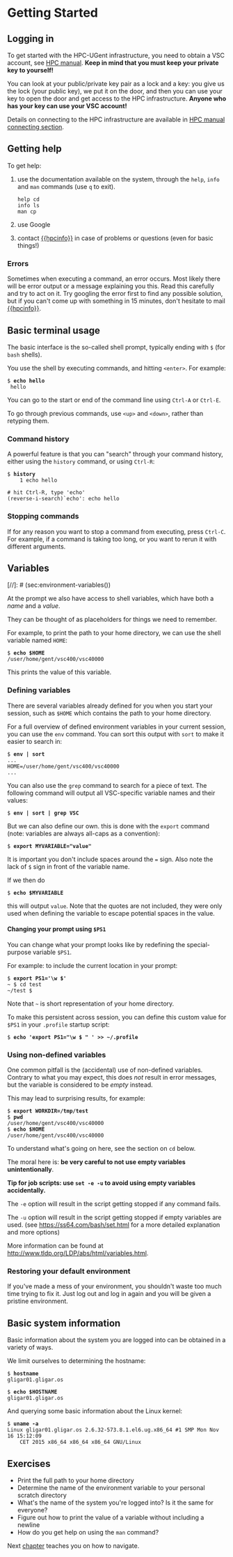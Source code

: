 # Getting Started

## Logging in

To get started with the HPC-UGent infrastructure, you need to obtain a
VSC account, see [HPC manual](../account.md). **Keep in mind that you
must keep your private key to yourself!**

You can look at your public/private key pair as a lock and a key: you
give us the lock (your public key), we put it on the door, and then you
can use your key to open the door and get access to the HPC
infrastructure. **Anyone who has your key can use your VSC account!**

Details on connecting to the HPC infrastructure are available in [HPC
manual connecting section](../connecting.md).

## Getting help

To get help:

1.  use the documentation available on the system, through the
    `help`, `info` and `man` commands (use `q` to exit).
    ``` 
    help cd 
    info ls 
    man cp 
    ```
2.  use Google

3. contact <a href="mailto:{{hpcinfo}}">{{hpcinfo}}</a> in case
of problems or questions (even for basic things!)

### Errors

Sometimes when executing a command, an error occurs. Most likely there
will be error output or a message explaining you this. Read this
carefully and try to act on it. Try googling the error first to find any
possible solution, but if you can't come up with something in 15
minutes, don't hesitate to mail 
<a href="mailto:{{hpcinfo}}">{{hpcinfo}}</a>.

## Basic terminal usage

The basic interface is the so-called shell prompt, typically ending with
`$` (for `bash` shells).

You use the shell by executing commands, and hitting
`<enter>`. For example: 
<pre><code>$<b> echo hello 
</b> hello </code></pre>

You can go to the start or end of the command line using
`Ctrl-A` or `Ctrl-E`.

To go through previous commands, use `<up>` and
`<down>`, rather than retyping them.

### Command history

A powerful feature is that you can "search" through your command
history, either using the `history` command, or using
`Ctrl-R`: 
<pre><code>$<b> history</b>
    1 echo hello

# hit Ctrl-R, type 'echo' 
(reverse-i-search)`echo': echo hello
</code></pre>

### Stopping commands

If for any reason you want to stop a command from executing, press
`Ctrl-C`. For example, if a command is taking too long, or
you want to rerun it with different arguments.

## Variables

[//]: # (sec:environment-variables())

At the prompt we also have access to shell variables, which have both a
*name* and a *value*.

They can be thought of as placeholders for things we need to remember.

For example, to print the path to your home directory, we can use the
shell variable named `HOME`:

<pre><code>$<b> echo $HOME</b> 
/user/home/gent/vsc400/vsc40000
</code></pre>

This prints the value of this variable.

### Defining variables

There are several variables already defined for you when you start your
session, such as `$HOME` which contains the path to your
home directory.

For a full overview of defined environment variables in your current
session, you can use the `env` command. You can sort this
output with `sort` to make it easier to search in:

<pre><code>$<b> env | sort</b> 
...
HOME=/user/home/gent/vsc400/vsc40000 
... </code></pre>

You can also use the `grep` command to search for a piece of
text. The following command will output all VSC-specific variable names
and their values:

<pre><code>$ <b>env | sort | grep VSC</b></code></pre>

But we can also define our own. this is done with the
`export` command (note: variables are always all-caps as a
convention):

<pre><code>$ <b>export MYVARIABLE="value"</b></code></pre>

It is important you don't include spaces around the `=`
sign. Also note the lack of `$` sign in front of the
variable name.

If we then do 
<pre><code>$ <b>echo $MYVARIABLE</b></code></pre>

this will output `value`. Note that the quotes are not
included, they were only used when defining the variable to escape
potential spaces in the value.

#### Changing your prompt using `$PS1`

You can change what your prompt looks like by redefining the
special-purpose variable `$PS1`.

For example: to include the current location in your prompt:
<pre><code>$ <b>export PS1='\w $'</b>
~ $ cd test 
~/test $ </code></pre>

Note that `~` is short representation of your home
directory.

To make this persistent across session, you can define this custom value
for `$PS1` in your `.profile` startup script:
<pre><code>$ <b>echo 'export PS1="\w $ " ' >> ~/.profile</b></code></pre>

### Using non-defined variables

One common pitfall is the (accidental) use of non-defined variables.
Contrary to what you may expect, this does *not* result in error
messages, but the variable is considered to be *empty* instead.

This may lead to surprising results, for example: 
<pre><code>$ <b>export WORKDIR=/tmp/test</b> 
$ <b>pwd</b>
/user/home/gent/vsc400/vsc40000 
$ <b>echo $HOME</b>
/user/home/gent/vsc400/vsc40000 </code></pre>

To understand what's going on here, see the section on `cd` below.

The moral here is: **be very careful to not use empty variables
unintentionally**.

**Tip for job scripts: use `set -e -u` to avoid using empty variables
accidentally.**

The `-e` option will result in the script getting stopped if
any command fails.

The `-u` option will result in the script getting stopped if
empty variables are used. (see <https://ss64.com/bash/set.html> for
a more detailed explanation and more options)

More information can be found at
<http://www.tldp.org/LDP/abs/html/variables.html>.

### Restoring your default environment

If you've made a mess of your environment, you shouldn't waste too
much time trying to fix it. Just log out and log in again and you will
be given a pristine environment.

## Basic system information

Basic information about the system you are logged into can be obtained
in a variety of ways.

We limit ourselves to determining the hostname: 
<pre><code>$ <b>hostname</b> 
gligar01.gligar.os

$ <b>echo $HOSTNAME</b> 
gligar01.gligar.os 
</code></pre>

And querying some basic information about the Linux kernel:
<pre><code>$ <b>uname -a </b>
Linux gligar01.gligar.os 2.6.32-573.8.1.el6.ug.x86_64 #1 SMP Mon Nov 16 15:12:09
	CET 2015 x86_64 x86_64 x86_64 GNU/Linux </code></pre>

## Exercises

- Print the full path to your home directory
- Determine the name of the environment variable to your personal scratch directory
- What's the name of the system you\'re logged into? Is it the same for everyone?
- Figure out how to print the value of a variable without including a newline
- How do you get help on using the `man` command?

Next [chapter](navigating.md) teaches you on how to navigate.
